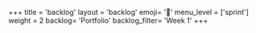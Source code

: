 +++
title = 'backlog'
layout = 'backlog'
emoji= '📝'
menu_level = ['sprint']
weight = 2
backlog= 'Portfolio'
backlog_filter= 'Week 1'
+++
